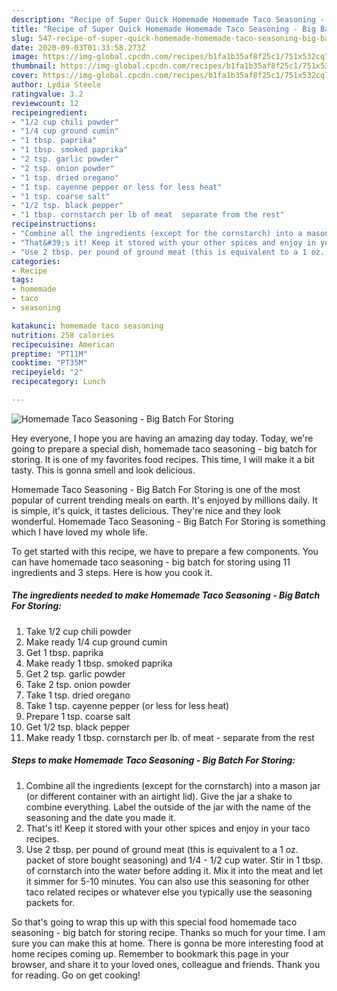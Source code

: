 ```yaml
---
description: "Recipe of Super Quick Homemade Homemade Taco Seasoning - Big Batch For Storing"
title: "Recipe of Super Quick Homemade Homemade Taco Seasoning - Big Batch For Storing"
slug: 547-recipe-of-super-quick-homemade-homemade-taco-seasoning-big-batch-for-storing
date: 2020-09-03T01:33:58.273Z
image: https://img-global.cpcdn.com/recipes/b1fa1b35af8f25c1/751x532cq70/homemade-taco-seasoning-big-batch-for-storing-recipe-main-photo.jpg
thumbnail: https://img-global.cpcdn.com/recipes/b1fa1b35af8f25c1/751x532cq70/homemade-taco-seasoning-big-batch-for-storing-recipe-main-photo.jpg
cover: https://img-global.cpcdn.com/recipes/b1fa1b35af8f25c1/751x532cq70/homemade-taco-seasoning-big-batch-for-storing-recipe-main-photo.jpg
author: Lydia Steele
ratingvalue: 3.2
reviewcount: 12
recipeingredient:
- "1/2 cup chili powder"
- "1/4 cup ground cumin"
- "1 tbsp. paprika"
- "1 tbsp. smoked paprika"
- "2 tsp. garlic powder"
- "2 tsp. onion powder"
- "1 tsp. dried oregano"
- "1 tsp. cayenne pepper or less for less heat"
- "1 tsp. coarse salt"
- "1/2 tsp. black pepper"
- "1 tbsp. cornstarch per lb of meat  separate from the rest"
recipeinstructions:
- "Combine all the ingredients (except for the cornstarch) into a mason jar (or different container with an airtight lid). Give the jar a shake to combine everything. Label the outside of the jar with the name of the seasoning and the date you made it."
- "That&#39;s it! Keep it stored with your other spices and enjoy in your taco recipes."
- "Use 2 tbsp. per pound of ground meat (this is equivalent to a 1 oz. packet of store bought seasoning) and 1/4 - 1/2 cup water. Stir in 1 tbsp. of cornstarch into the water before adding it. Mix it into the meat and let it simmer for 5-10 minutes. You can also use this seasoning for other taco related recipes or whatever else you typically use the seasoning packets for."
categories:
- Recipe
tags:
- homemade
- taco
- seasoning

katakunci: homemade taco seasoning 
nutrition: 258 calories
recipecuisine: American
preptime: "PT11M"
cooktime: "PT35M"
recipeyield: "2"
recipecategory: Lunch

---
```



![Homemade Taco Seasoning - Big Batch For Storing](https://img-global.cpcdn.com/recipes/b1fa1b35af8f25c1/751x532cq70/homemade-taco-seasoning-big-batch-for-storing-recipe-main-photo.jpg)

Hey everyone, I hope you are having an amazing day today. Today, we're going to prepare a special dish, homemade taco seasoning - big batch for storing. It is one of my favorites food recipes. This time, I will make it a bit tasty. This is gonna smell and look delicious.



Homemade Taco Seasoning - Big Batch For Storing is one of the most popular of current trending meals on earth. It's enjoyed by millions daily. It is simple, it's quick, it tastes delicious. They're nice and they look wonderful. Homemade Taco Seasoning - Big Batch For Storing is something which I have loved my whole life.


To get started with this recipe, we have to prepare a few components. You can have homemade taco seasoning - big batch for storing using 11 ingredients and 3 steps. Here is how you cook it.

<!--inarticleads1-->

##### The ingredients needed to make Homemade Taco Seasoning - Big Batch For Storing:

1. Take 1/2 cup chili powder
1. Make ready 1/4 cup ground cumin
1. Get 1 tbsp. paprika
1. Make ready 1 tbsp. smoked paprika
1. Get 2 tsp. garlic powder
1. Take 2 tsp. onion powder
1. Take 1 tsp. dried oregano
1. Take 1 tsp. cayenne pepper (or less for less heat)
1. Prepare 1 tsp. coarse salt
1. Get 1/2 tsp. black pepper
1. Make ready 1 tbsp. cornstarch per lb. of meat - separate from the rest




<!--inarticleads2-->

##### Steps to make Homemade Taco Seasoning - Big Batch For Storing:

1. Combine all the ingredients (except for the cornstarch) into a mason jar (or different container with an airtight lid). Give the jar a shake to combine everything. Label the outside of the jar with the name of the seasoning and the date you made it.
1. That&#39;s it! Keep it stored with your other spices and enjoy in your taco recipes.
1. Use 2 tbsp. per pound of ground meat (this is equivalent to a 1 oz. packet of store bought seasoning) and 1/4 - 1/2 cup water. Stir in 1 tbsp. of cornstarch into the water before adding it. Mix it into the meat and let it simmer for 5-10 minutes. You can also use this seasoning for other taco related recipes or whatever else you typically use the seasoning packets for.




So that's going to wrap this up with this special food homemade taco seasoning - big batch for storing recipe. Thanks so much for your time. I am sure you can make this at home. There is gonna be more interesting food at home recipes coming up. Remember to bookmark this page in your browser, and share it to your loved ones, colleague and friends. Thank you for reading. Go on get cooking!
